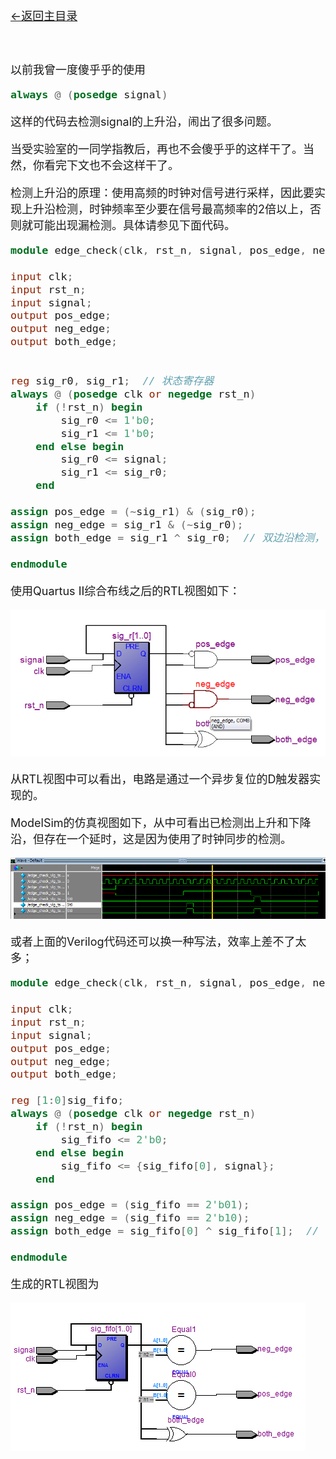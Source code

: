 [<font size=4>←返回主目录<font>](../README.md)
</br></br></br>


以前我曾一度傻乎乎的使用

```Verilog
always @ (posedge signal)
```

这样的代码去检测signal的上升沿，闹出了很多问题。

当受实验室的一同学指教后，再也不会傻乎乎的这样干了。当然，你看完下文也不会这样干了。

检测上升沿的原理：使用高频的时钟对信号进行采样，因此要实现上升沿检测，时钟频率至少要在信号最高频率的2倍以上，否则就可能出现漏检测。具体请参见下面代码。

```Verilog
module edge_check(clk, rst_n, signal, pos_edge, neg_edge, both_edge);

input clk;
input rst_n;
input signal;
output pos_edge;
output neg_edge;
output both_edge;


reg sig_r0, sig_r1;  // 状态寄存器
always @ (posedge clk or negedge rst_n)
	if (!rst_n) begin 
		sig_r0 <= 1'b0;
		sig_r1 <= 1'b0;
	end else begin 
		sig_r0 <= signal;
		sig_r1 <= sig_r0;
	end 

assign pos_edge = (~sig_r1) & (sig_r0);
assign neg_edge = sig_r1 & (~sig_r0);	
assign both_edge = sig_r1 ^ sig_r0;  // 双边沿检测，或pos_edge|neg_edge
	
endmodule 
```

使用Quartus II综合布线之后的RTL视图如下：

![check_regs]

从RTL视图中可以看出，电路是通过一个异步复位的D触发器实现的。

ModelSim的仿真视图如下，从中可看出已检测出上升和下降沿，但存在一个延时，这是因为使用了时钟同步的检测。

![modelsim1]

或者上面的Verilog代码还可以换一种写法，效率上差不了太多；

```Verilog
module edge_check(clk, rst_n, signal, pos_edge, neg_edge, both_edge);

input clk;
input rst_n;
input signal;
output pos_edge;
output neg_edge;
output both_edge;

reg [1:0]sig_fifo;
always @ (posedge clk or negedge rst_n)
	if (!rst_n) begin 
		sig_fifo <= 2'b0;
	end else begin 
		sig_fifo <= {sig_fifo[0], signal};
	end 

assign pos_edge = (sig_fifo == 2'b01);
assign neg_edge = (sig_fifo == 2'b10);	
assign both_edge = sig_fifo[0] ^ sig_fifo[1];  // 双边沿检测，或pos_edge|neg_edge
	
endmodule 
```

生成的RTL视图为

![check_fifo]



[check_regs]:../images/FPGA的边沿检测/check_regs.png
[check_fifo]:../images/FPGA的边沿检测/check_fifo.png
[modelsim1]:../images/FPGA的边沿检测/modelsim1.png